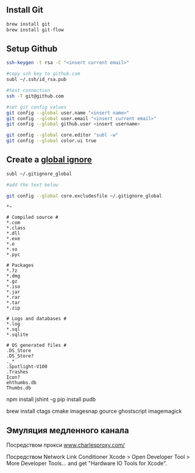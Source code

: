 Install Git
------------
```bash
brew install git
brew install git-flow
```




Setup Github
------------
```bash
ssh-keygen -t rsa -C "<insert current email>"

#copy ssh key to github.com
subl ~/.ssh/id_rsa.pub

#test connection
ssh -T git@github.com

#set git config values
git config --global user.name "<insert name>"  
git config --global user.email "<insert current email>"  
git config --global github.user <insert username>  

git config --global core.editor "subl -w"  
git config --global color.ui true  
```

Create a [global ignore](https://help.github.com/articles/ignoring-files)
--------------------
```bash
subl ~/.gitignore_global

#add the text below

git config --global core.excludesfile ~/.gitignore_global
```

```text
*~

# Compiled source #
*.com
*.class
*.dll
*.exe
*.o
*.so
*.pyc

# Packages
*.7z
*.dmg
*.gz
*.iso
*.jar
*.rar
*.tar
*.zip

# Logs and databases #
*.log
*.sql
*.sqlite

# OS generated files #
.DS_Store
.DS_Store?
._*
.Spotlight-V100
.Trashes
Icon?
ehthumbs.db
Thumbs.db
```

npm install jshint -g
pip install pudb


brew install ctags cmake imagesnap gource ghostscript imagemagick


## Эмуляция медленного канала


Посредством прокси
www.charlesproxy.com/

Посредством  Network Link Conditioner
Xcode > Open Developer Tool > More Developer Tools…
and get "Hardware IO Tools for Xcode".
